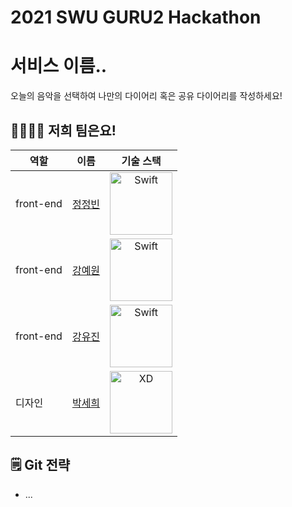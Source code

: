 # 2021 SWU GURU2 Hackathon
# 서비스 이름..
오늘의 음악을 선택하여 나만의 다이어리 혹은 공유 다이어리를 작성하세요!

## 👩‍👩‍👧‍👧 저희 팀은요!

| 역할    	    | 이름                                |기술 스택|
|--------------|---------------------------------------|:--------:|
| front-end | [정정빈](https://github.com/lollin0) |<img src="https://firebasestorage.googleapis.com/v0/b/firestorage-test-c9b9a.appspot.com/o/images%2FSwift-Logo.png?alt=media&token=b49ec577-5b11-4489-a891-e4bb94117ce8" alt="Swift" width="100px">|
| front-end | [강예원]() |<img src="https://firebasestorage.googleapis.com/v0/b/firestorage-test-c9b9a.appspot.com/o/images%2FSwift-Logo.png?alt=media&token=b49ec577-5b11-4489-a891-e4bb94117ce8" alt="Swift" width="100px">|
| front-end| [강유진]()|<img src="https://firebasestorage.googleapis.com/v0/b/firestorage-test-c9b9a.appspot.com/o/images%2FSwift-Logo.png?alt=media&token=b49ec577-5b11-4489-a891-e4bb94117ce8" alt="Swift" width="100px">|
| 디자인   	  | [박세희]()|<img src="https://i.imgur.com/hSLnAb7.png" alt="XD" width="100px">||


## 🗒 Git 전략
- ...
